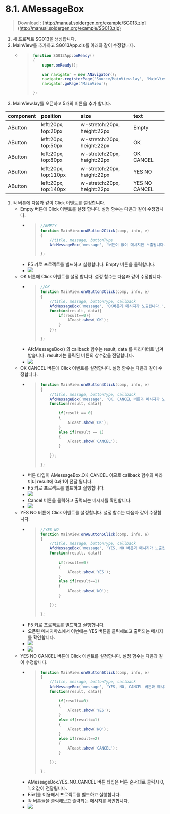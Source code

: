 # 8.1. AMessageBox

> Download : [http://manual.spidergen.org/example/SG013.zip](http://manual.spidergen.org/example/SG013.zip)

1. 새 프로젝트 SG013을 생성합니다.
2. MainView를 추가하고 SG013App.cls를 아래와 같이 수정합니다.
   * > ```javascript
     > function SG013App:onReady()
     > {
     >     super.onReady();
     >
     >     var navigator = new ANavigator();
     >     navigator.registerPage('Source/MainView.lay', 'MainView');
     >     navigator.goPage('MainView');
     >
     > };
     > ```
3. MainView.lay를 오픈하고 5개의 버튼을 추가 합니다.

| component | position | size | text |
| :--- | :--- | :--- | :--- |
| AButton | left:20px, top:20px | w-stretch:20px, height:22px | Empty |
| AButton | left:20px, top:50px | w-stretch:20px, height:22px | OK |
| AButton | left:20px, top:80px | w-stretch:20px, height:22px | OK CANCEL |
| AButton | left:20px, top:110px | w-stretch:20px, height:22px | YES NO |
| AButton | left:20px, top:140px | w-stretch:20px, height:22px | YES NO CANCEL |

1. 각 버튼에 다음과 같이 Click 이벤트를 설정합니다.  
   * Empty 버튼에 Click 이벤트를 설정 합니다. 설정 함수는 다음과 같이 수정합니다.
     * > ```javascript
       > //EMPTY
       > function MainView:onAButton2Click(comp, info, e)
       > {
       >     //title, message, buttonType
       >     AfcMessageBox('message', '버튼이 없이 메시지만 노출됩니다.', AMessageBox.EMPTY);
       >
       > };
       > ```
     * F5 키로 프로젝트를 빌드하고 실행합니다. Empty 버튼을 클릭합니다.
     * ![](https://github.com/asoosoft/spidergen-guidebook/tree/eeac9656bff5b368e79bf9dad544cae218642e17/assets/msg-ex-001.png)
   * OK 버튼에 Click 이벤트를 설정 합니다. 설정 함수는 다음과 같이 수정합니다.
     * > ```javascript
       > //OK
       > function MainView:onAButton3Click(comp, info, e)
       > {
       >     //title, message, buttonType, callback
       >     AfcMessageBox('message', 'OK버튼과 메시지가 노출됩니다.', AMessageBox.OK, 
       >     function(result, data){
       >         if(result==0){
       >             AToast.show('OK');
       >         }
       >     });
       >
       > };
       > ```
     * AfcMessageBox\(\) 의  callback 함수는 result, data 를 파라미터로 넘겨 받습니다. result에는 클릭된 버튼의 상수값을 전달합니다.  
     * ![](https://github.com/asoosoft/spidergen-guidebook/tree/eeac9656bff5b368e79bf9dad544cae218642e17/assets/msg-ex-002.png)
   * OK CANCEL 버튼에 Click 이벤트를 설정합니다. 설정 함수는 다음과 같이 수정합니다.
     * > ```javascript
       > function MainView:onAButton4Click(comp, info, e)
       > {
       >     //title, message, buttonType, callback
       >     AfcMessageBox('message', 'OK, CANCEL 버튼과 메시지가 노출됩니다.', AMessageBox.OK_CANCEL, 
       >     function(result, data){
       >     
       >         if(result == 0)
       >         {
       >             AToast.show('OK');
       >         }
       >         else if(result == 1)
       >         {
       >             AToast.show('CANCEL');
       >         }
       >         
       >     });
       >
       > };
       > ```
     * 버튼 타입이 AMessageBox.OK\_CANCEL 이므로  callback 함수의 파라미터 result에 0과 1이 전달 됩니다. 
     * F5 키로 프로젝트를 빌드하고 실행합니다.
     * ![](https://github.com/asoosoft/spidergen-guidebook/tree/eeac9656bff5b368e79bf9dad544cae218642e17/assets/msg-ex-005.png)
     * Cancel 버튼을 클릭하고 출력되는 메시지를 확인합니다.
     * ![](https://github.com/asoosoft/spidergen-guidebook/tree/eeac9656bff5b368e79bf9dad544cae218642e17/assets/msg-ex-006.png)
   * YES NO 버튼에 Click 이벤트를 설정합니다. 설정 함수는 다음과 같이 수정합니다.
     * > ```javascript
       > //YES NO
       > function MainView:onAButton5Click(comp, info, e)
       > {
       >     //title, message, buttonType, callback
       >     AfcMessageBox('message', 'YES, NO 버튼과 메시지가 노출됩니다.', AMessageBox.YES_NO, 
       >     function(result, data){
       >     
       >         if(result==0)
       >         {
       >             AToast.show('YES');
       >         }
       >         else if(result==1)
       >         {
       >             AToast.show('NO');
       >         }
       >         
       >     });
       >
       > };
       > ```
     * F5 키로 프로젝트를 빌드하고 실행합니다.
     * 오픈된 메시지박스에서 이번에는 YES 버튼을 클릭해보고 출력되는 메시지를 확인합니다.
     * ![](https://github.com/asoosoft/spidergen-guidebook/tree/eeac9656bff5b368e79bf9dad544cae218642e17/assets/msg-ex-007.png)
     * ![](https://github.com/asoosoft/spidergen-guidebook/tree/eeac9656bff5b368e79bf9dad544cae218642e17/assets/msg-ex-009.png)
   * YES NO CANCEL 버튼에 Click 이벤트를 설정합니다. 설정 함수는 다음과 같이 수정합니다.
     * > ```javascript
       > function MainView:onAButton6Click(comp, info, e)
       > {
       >     //title, message, buttonType, callback
       >     AfcMessageBox('message', 'YES, NO, CANCEL 버튼과 메시지가 노출됩니다.', AMessageBox.YES_NO_CANCEL, 
       >     function(result, data){
       >     
       >         if(result==0)
       >         {
       >             AToast.show('YES');
       >         }
       >         else if(result==1)
       >         {
       >             AToast.show('NO');
       >         }
       >         else if(result==2)
       >         {
       >             AToast.show('CANCEL');
       >         }
       >         
       >     });
       >
       > };
       > ```
     * AMessageBox.YES\_NO\_CANCEL 버튼 타입은 버튼 순서대로 클릭시 0, 1, 2 값이 전달됩니다.
     * F5키를 이용해서 프로젝트를 빌드하고 실행합니다.
     * 각 버튼들을 클릭해보고 출력되는 메시지를 확인합니다. 
     * ![](https://github.com/asoosoft/spidergen-guidebook/tree/eeac9656bff5b368e79bf9dad544cae218642e17/assets/msg-ex-010.png)

